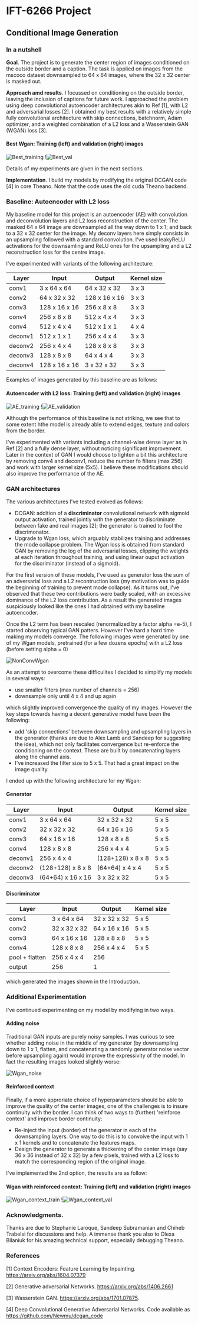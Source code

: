# IFT-6266 Project

## Conditional Image Generation

### In a nutshell

**Goal**. The project is to generate the center region of images conditioned on the outside border and a caption. 
The task is applied on images from the mscoco dataset downsampled to 64 x 64 images, where the 32 x 32 center is masked out.

**Approach amd results**. I focussed on conditioning on the outside border, leaving the inclusion of captions for future work. 
I approached the problem using deep convolutional autoencoder architectures akin to Ref [1], with L2 and adversarial losses [2]. 
I obtained my best results with a relatively simple fully convolutional architecture with skip connections, batchnorm, Adam optimizer, and a weighted combination of a L2  loss and a Wasserstein GAN (WGAN) loss [3]. 

#### Best Wgan: Training (left) and validation (right) images 
![Best_training](/images/Wgan_new_F5_train185.png)        !![Best_val](/images/Wgan_new_F5_val195.png)

Details of my experiments are given in the next sections.

**Implementation**.
I build my models by modifying the original DCGAN code [4] in core Theano. Note that the code uses the old cuda Theano backend.  


### Baseline: Autoencoder with L2 loss 
My baseline model for this project is an autoencoder (AE) with convolution and deconvolution layers and L2 loss reconstruction of the center.  The masked 64 x 64 image are  downsampled all the way down to 1 x 1;  and back to a 32 x 32 center for the image.  My deconv layers here simply consists in an upsampling followed with a standard convolution.  I've used leakyReLU activations for the downsamling and ReLU ones for the upsampling and a L2 reconstruction loss for the centre image.   

I've experimented with variants of the following architecture:

| Layer | Input | Output | Kernel size |                 
| ------|-------|--------|-------------|
| conv1 | 3 x 64 x 64 | 64 x 32 x 32 | 3 x 3 |
| conv2 | 64 x 32 x 32 | 128 x 16 x 16 | 3 x 3 |
| conv3 |  128 x 16 x 16 | 256 x 8 x 8 | 3 x 3 |
| conv4 |  256 x 8 x 8 | 512 x 4 x 4 | 3 x 3 |
| conv4 | 512 x 4 x 4 | 512 x 1 x 1 | 4 x 4
| deconv1 | 512 x 1 x 1 | 256 x 4 x 4 | 3 x 3 |
| deconv2 |  256 x 4 x 4 | 128 x 8 x 8 | 3 x 3 |
| deconv3 | 128  x 8 x 8 | 64 x 4 x 4 | 3 x 3 |
| deconv4 | 128 x 16 x 16 | 3 x 32 x 32 | 3 x 3 |


Examples of images generated by this baseline are as follows: 

#### Autoencoder with L2 loss: Training (left) and validation (right) images                

![AE_training](/images/train195.png)   !![AE_validation](/images/val195.png) 

Although the performance of this baseline is not striking, we see that to some extent hthe model is already able to extend edges, texture and colors from the border. 

I've experimented with variants including a channel-wise dense layer as in Ref [2] and a fully dense layer, without noticing significant improvement. Later in the context of GAN I would choose to lighten a bit this architecture by removing conv4 and deconv1, reduce the number fo filters (max 256) and work with larger kernel size (5x5). I believe these modifications should also improve the performance of the AE.  

### GAN architectures 

The various architectures I've tested evolved as follows:

- DCGAN: addition of a **discriminator** convolutional network with sigmoid output activation,  trained jointly with the generator to discriminate between fake and real images [2]; the generator is trained to fool the discrimonator. 
- Upgrade to Wgan loss, which arguably stabilizes training and addresses the mode collapse problem. The Wgan loss is obtained from standard GAN by removing the log of the adversarial losses, clipping the weights at each iteration throughout training, and using linear ouput activation for the discriminator (instead of a sigmoid). 


For the first version of these models, I've used as generator loss the sum of an adversarial loss and a L2 recontruction loss 
(my motivation was to guide the beginning of training to prevent mode collapse). As it turns out, I've observed that these two contributions were badly scaled, with an excessive  dominance of the L2 loss contribution. 
As a result the generated  images suspiciously looked like the ones I had obtained with my baseline autoencoder. 

Once the L2 term has been rescaled (renormalized by a factor alpha =e-5), I started observing typical GAN patters. 
However I've hard a hard time  making my models converge. 
The following images were generated by one of my Wgan models, pretrained (for a few dozens epochs) with a L2 loss (before setting alpha = 0)

![NonConvWgan](/images/Wgan_L2_pretrain_val195.png)

As an attempt to overcome these difficulites I decided to simplify my models in several ways: 
- use smaller filters (max number of channels = 256)
- downsample only until 4 x 4  and up again

which slightly improved convergence the quality of my images. However the key steps towards having a decent generative model have been the following: 
- add 'skip connections' between downsampling and upsampling layers in the generator (thanks are due to Alex Lamb and Sandeep for suggesting the idea), which not only facilitates convergence but re-enforce the conditioning on the context. These are built by concatenating layers along the channel axis. 
- I've increased the filter size to 5 x 5. That had a great impact on the image quality. 

I ended up with the following architecture for my Wgan:

#### Generator


| Layer | Input | Output | Kernel size |                 
| ------|-------|--------|-------------|
| conv1 | 3 x 64 x 64 | 32 x 32 x 32 | 5 x 5 |
| conv2 | 32 x 32 x 32 | 64 x 16 x 16 | 5 x 5 |
| conv3 |  64 x 16 x 16 | 128 x 8 x 8 | 5 x 5 |
| conv4 |  128 x 8 x 8 | 256 x 4 x 4 | 5 x 5 |
| deconv1| 256 x 4 x 4 | (128+128) x 8 x 8 | 5 x 5 |
| deconv2 | (128+128)  x 8 x 8 | (64+64) x 4 x 4 | 5 x 5 |
| deconv3 | (64+64) x 16 x 16 | 3 x 32 x 32 | 5 x 5 |

#### Discriminator 

| Layer | Input | Output | Kernel size |                 
| ------|-------|--------|-------------|
| conv1 | 3 x 64 x 64 | 32 x 32 x 32 | 5 x 5 |
| conv2 | 32 x 32 x 32 | 64 x 16 x 16 | 5 x 5 |
| conv3 |  64 x 16 x 16 | 128 x 8 x 8 | 5 x 5 |
| conv4 |  128 x 8 x 8 | 256 x 4 x 4 | 5 x 5 |
| pool + flatten | 256 x 4 x 4 | 256 ||
| output | 256 | 1 | | 


which generated the images shown in the Introduction. 


### Additional Experimentation 

I've continued experimenting on my model by modifying in two ways.

#### Adding noise 

Traditional GAN inputs are purely noisy samples. 
I was curious to see whether adding noise in the middle of my generator 
(by downsampling down to 1 x 1, flatten, and concatenating a randomly generator noise vector before upsampling again) would improve the expressivity of the model.  In fact the resulting images looked slightly worse: 

![Wgan_noise](/images/Wgan_noise_train190png)

#### Reinforced context 

Finally, if a more approriate choice of hyperparameters should be able to improve the quality of the center images, 
one of the challenges is to insure continuity with the border. I can think of two ways to (further) 'reinforce context'  and improve border continuity: 

- Re-inject the input (border) of the generator in each of the downsampling layers. One way to do this is to convolve the input with 1 x 1 kernels and to concatenate the features maps. 
- Design the generator to generate a thickening of the center image (say 36 x 36 instead of 32 x 32)  by a few pixels, trained with a L2 loss to match the corresponding region of the original image. 

I've implemented the 2nd option, the results are as follow: 

#### Wgan with reinforced context: Training (left) and validation (right) images

![Wgan_context_train](/images/Wgan_context_train190.png)  !![Wgan_context_val](/images/Wgan_context_val195.png)



### Acknowledgments. 

Thanks are due to Stephanie Laroque, Sandeep Subramanian and Chiheb Trabelsi for discussions and help. 
A immense thank you also to Olexa Bilaniuk for his amazing technical support, especially debugging Theano. 


### References

[1] Context Encoders: Feature Learning by Inpainting.  https://arxiv.org/abs/1604.07379

[2] Generative adversarial Networks. https://arxiv.org/abs/1406.2661

[3] Wasserstein GAN.  https://arxiv.org/abs/1701.07875.

[4] Deep Convolutional Generative Adversarial Networks. Code available as  https://github.com/Newmu/dcgan_code



